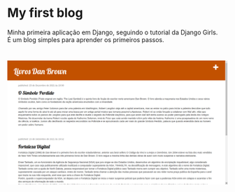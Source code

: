 # My first blog

<p>Minha primeira aplicação em Django, seguindo o tutorial da Django Girls.<br>
É um blog simples para aprender os primeiros passos.
</p>

# 
![Tela principal](https://github.com/daramariabs/my-first-blog/blob/master/blog/img/Captura%20de%20tela%20de%202021-12-23%2020-14-45.png?raw=true)


